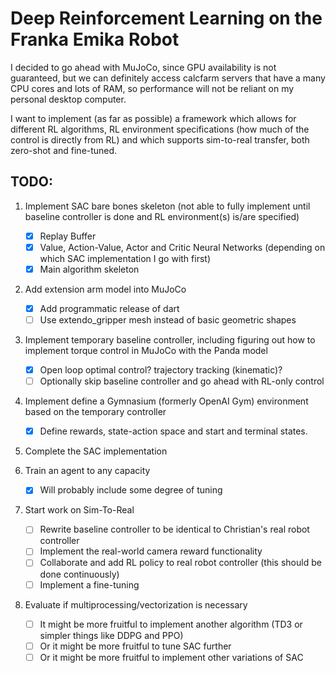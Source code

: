 # Deep Reinforcement Learning on the Franka Emika Robot

I decided to go ahead with MuJoCo, since GPU availability is not guaranteed, but we can definitely access calcfarm servers that have a many CPU cores and lots of RAM, so performance will not be reliant on my personal desktop computer.

I want to implement (as far as possible) a framework which allows for different RL algorithms, RL environment specifications (how much of the control is directly from RL) and which supports sim-to-real transfer, both zero-shot and fine-tuned.

## TODO:

1. Implement SAC bare bones skeleton (not able to fully implement until baseline controller is done and RL environment(s) is/are specified)

    - [x] Replay Buffer
    - [x] Value, Action-Value, Actor and Critic Neural Networks (depending on which SAC implementation I go with first)
    - [x] Main algorithm skeleton

2. Add extension arm model into MuJoCo
    - [X] Add programmatic release of dart
    - [ ] Use extendo_gripper mesh instead of basic geometric shapes

3. Implement temporary baseline controller, including figuring out how to implement torque control in MuJoCo with the Panda model

    - [X] Open loop optimal control? trajectory tracking (kinematic)? 
    - [ ] Optionally skip baseline controller and go ahead with RL-only control

4. Implement define a Gymnasium (formerly OpenAI Gym) environment based on the temporary controller

    - [X] Define rewards, state-action space and start and terminal states.

5. Complete the SAC implementation

6. Train an agent to any capacity

    - [X] Will probably include some degree of tuning

7. Start work on Sim-To-Real

    - [ ] Rewrite baseline controller to be identical to Christian's real robot controller
    - [ ] Implement the real-world camera reward functionality
    - [ ] Collaborate and add RL policy to real robot controller (this should be done continuously)
    - [ ] Implement a fine-tuning 

8. Evaluate if multiprocessing/vectorization is necessary

    - [ ] It might be more fruitful to implement another algorithm (TD3 or simpler things like DDPG and PPO)
    - [ ] Or it might be more fruitful to tune SAC further
    - [ ] Or it might be more fruitful to implement other variations of SAC
